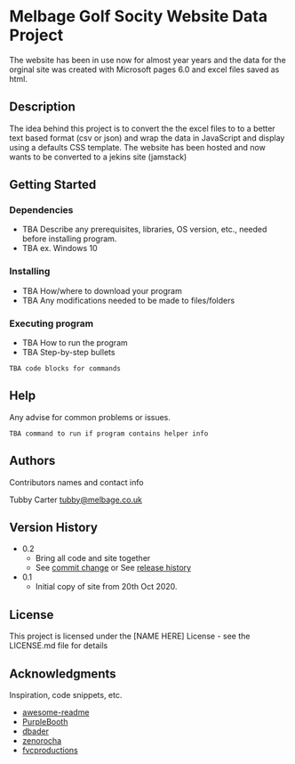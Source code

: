 # Melbage Golf Socity Website Data Project

The website has been in use now for almost year years and the data for the orginal site was created with Microsoft pages 6.0 and excel files saved as html. 

## Description

The idea behind this project is to convert the the excel files to to a better text based format (csv or json) and wrap the data in JavaScript and display using a defaults CSS template.  The website has been hosted and now wants to be converted to a jekins site (jamstack)

## Getting Started

### Dependencies

* TBA Describe any prerequisites, libraries, OS version, etc., needed before installing program.
* TBA ex. Windows 10

### Installing

* TBA How/where to download your program
* TBA Any modifications needed to be made to files/folders

### Executing program

* TBA How to run the program
* TBA Step-by-step bullets
```
TBA code blocks for commands
```

## Help

Any advise for common problems or issues.
```
TBA command to run if program contains helper info
```

## Authors

Contributors names and contact info

Tubby Carter tubby@melbage.co.uk
## Version History

* 0.2
    * Bring all code and site  together
    * See [commit change]() or See [release history]()
* 0.1
    * Initial copy of site from 20th Oct 2020.

## License

This project is licensed under the [NAME HERE] License - see the LICENSE.md file for details

## Acknowledgments

Inspiration, code snippets, etc.
* [awesome-readme](https://github.com/matiassingers/awesome-readme)
* [PurpleBooth](https://gist.github.com/PurpleBooth/109311bb0361f32d87a2)
* [dbader](https://github.com/dbader/readme-template)
* [zenorocha](https://gist.github.com/zenorocha/4526327)
* [fvcproductions](https://gist.github.com/fvcproductions/1bfc2d4aecb01a834b46)